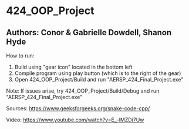 # 424_OOP_Project
## Authors: Conor & Gabrielle Dowdell, Shanon Hyde

How to run:
1. Build using "gear icon" located in the bottom left
2. Compile program using play button (which is to the right of the gear)
3. Open 424_OOP_Project/Build and run "AERSP_424_Final_Project.exe"

Note: If issues arise, try 424_OOP_Project/Build/Debug and run "AERSP_424_Final_Project.exe"

Sources: https://www.geeksforgeeks.org/snake-code-cpp/

Video: https://www.youtube.com/watch?v=E_-lMZDi7Uw